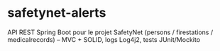 # safetynet-alerts
API REST Spring Boot pour le projet SafetyNet (persons / firestations / medicalrecords) – MVC + SOLID, logs Log4j2, tests JUnit/Mockito
